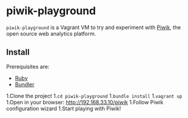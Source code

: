 piwik-playground
================

`piwik-playground` is a Vagrant VM to try and experiment with [Piwik](http://piwik.org/), the open source web analytics platform.

Install
-------

Prerequisites are:
* [Ruby](http://www.ruby-lang.org/)
* [Bundler](http://bundler.io/)

1.Clone the project
1.`cd piwik-playground`
1.`bundle install`
1.`vagrant up`
1.Open in your browser: http://192.168.33.10/piwik
1.Follow Piwik configuration wizard
1.Start playing with Piwik!
